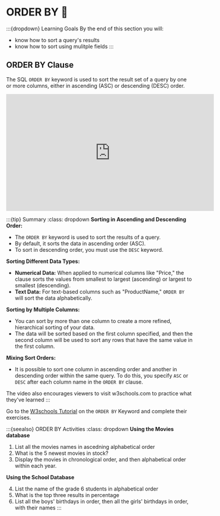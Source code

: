 # ORDER BY 📝

:::{dropdown} Learning Goals
By the end of this section you will:
- know how to sort a query's results
- know how to sort using mulitple fields
:::

## ORDER BY Clause

The SQL `ORDER BY` keyword is used to sort the result set of a query by one or more columns, either in ascending (ASC) or descending (DESC) order.

<iframe width="560" height="315" src="https://www.youtube-nocookie.com/embed/uUO-ynRJKo0?si=XKo2mgMZuSKH-3aO" title="YouTube video player" frameborder="0" allow="accelerometer; autoplay; clipboard-write; encrypted-media; gyroscope; picture-in-picture; web-share" referrerpolicy="strict-origin-when-cross-origin" allowfullscreen></iframe>

:::{tip} Summary
:class: dropdown
 **Sorting in Ascending and Descending Order:** 
 - The `ORDER BY` keyword is used to sort the results of a query. 
 - By default, it sorts the data in ascending order (ASC). 
 - To sort in descending order, you must use the `DESC` keyword. 

 **Sorting Different Data Types:** 
 - **Numerical Data:** When applied to numerical columns like "Price," the clause sorts the values from smallest to largest (ascending) or largest to smallest (descending). 
 - **Text Data:** For text-based columns such as "ProductName," `ORDER BY` will sort the data alphabetically. 

 **Sorting by Multiple Columns:** 
 - You can sort by more than one column to create a more refined, hierarchical sorting of your data. 
 - The data will be sorted based on the first column specified, and then the second column will be used to sort any rows that have the same value in the first column. 

 **Mixing Sort Orders:** 
 -  It is possible to sort one column in ascending order and another in descending order within the same query. To do this, you specify `ASC` or `DESC` after each column name in the `ORDER BY` clause. 

 The video also encourages viewers to visit w3schools.com to practice what they've learned
:::

Go to the [W3schools Tutorial](https://www.w3schools.com/sql/sql_orderby.asp) on the `ORDER BY` Keyword and complete their exercises.

:::{seealso} ORDER BY Activities
:class: dropdown
**Using the Movies database**

1. List all the movies names in ascedning alphabetical order
2. What is the 5 newest movies in stock?
3. Display the movies in chronological order, and then alphabetical order within each year.

**Using the School Database**

4. List the name of the grade 6 students in alphabetical order
5. What is the top three results in percentage
6. List all the boys' birthdays in order, then all the girls' birthdays in order, with their names
:::